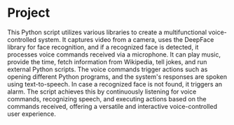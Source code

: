 # Project

This Python script utilizes various libraries to create a multifunctional voice-controlled system. It captures video from a camera, uses the DeepFace library 
for face recognition, and if a recognized face is detected, it processes voice commands received via a microphone. It can play music, provide the time, fetch 
information from Wikipedia, tell jokes, and run external Python scripts. The voice commands trigger actions such as opening different Python programs, and the
system's responses are spoken using text-to-speech. In case a recognized face is not found, it triggers an alarm. The script achieves this by continuously
listening for voice commands, recognizing speech, and executing actions based on the commands received, offering a versatile and interactive voice-controlled 
user experience.
